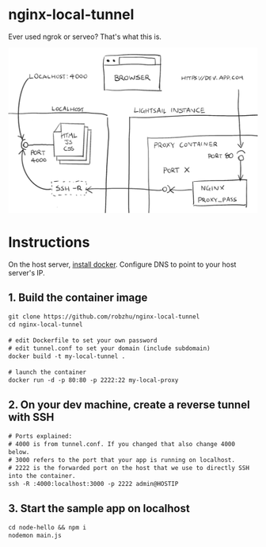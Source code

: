 # nginx-local-tunnel

Ever used ngrok or serveo? That's what this is.

![diagram](/diagram.png?raw=true "Diagram")

# Instructions

On the host server, [install docker](https://docs.docker.com/install/). Configure DNS to point to your host server's IP.

## 1. Build the container image

```
git clone https://github.com/robzhu/nginx-local-tunnel
cd nginx-local-tunnel

# edit Dockerfile to set your own password
# edit tunnel.conf to set your domain (include subdomain)
docker build -t my-local-tunnel .

# launch the container
docker run -d -p 80:80 -p 2222:22 my-local-proxy
```

## 2. On your dev machine, create a reverse tunnel with SSH

```
# Ports explained:
# 4000 is from tunnel.conf. If you changed that also change 4000 below.
# 3000 refers to the port that your app is running on localhost.
# 2222 is the forwarded port on the host that we use to directly SSH into the container.
ssh -R :4000:localhost:3000 -p 2222 admin@HOSTIP
```

## 3. Start the sample app on localhost

```
cd node-hello && npm i
nodemon main.js
```

